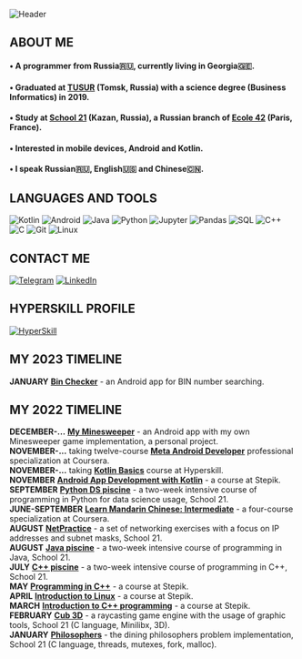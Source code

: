 ![Header](https://github.com/senglish42/senglish42/blob/main/res/header.gif)

## ABOUT ME

#### • A programmer from Russia🇷🇺, currently living in Georgia🇬🇪.
#### • Graduated at [TUSUR](https://tusur.ru/en) (Tomsk, Russia) with a science degree (Business Informatics) in 2019. 
#### • Study at [School 21](https://21-school.ru) (Kazan, Russia), a Russian branch of [Ecole 42](https://42.fr/en/homepage/) (Paris, France). 
#### • Interested in mobile devices, Android and Kotlin. 
#### • I speak Russian🇷🇺, English🇺🇸 and Chinese🇨🇳. 

## LANGUAGES AND TOOLS
![Kotlin](https://img.shields.io/badge/-Kotlin-8B00FF?style=for-the-badge&logo=kotlin&logoColor=white)
![Android](https://img.shields.io/badge/-Android-3ddb86?style=for-the-badge&logo=Android&logoColor=white)
![Java](https://img.shields.io/badge/-Java-f89917?style=for-the-badge&logo=java&logoColor=white)
![Python](https://img.shields.io/badge/-Python-3476a9?style=for-the-badge&logo=python&logoColor=white)
![Jupyter](https://img.shields.io/badge/-Jupyter-f37821?style=for-the-badge&logo=jupyter&logoColor=white)
![Pandas](https://img.shields.io/badge/-Pandas-0b0153?style=for-the-badge&logo=pandas&logoColor=white)
![SQL](https://img.shields.io/badge/-SQL-dc7630?style=for-the-badge&logo=mySql&logoColor=white)
![C++](https://img.shields.io/badge/-C++-659bd3?style=for-the-badge&logo=CPlusPlus&logoColor=white)
![C](https://img.shields.io/badge/-C-a9bacd?style=for-the-badge&logo=C&logoColor=white)
![Git](https://img.shields.io/badge/-Git-f05134?style=for-the-badge&logo=git&logoColor=white)
![Linux](https://img.shields.io/badge/Linux-FCC624?style=for-the-badge&logo=linux&logoColor=white)


## CONTACT ME
[![Telegram](https://img.shields.io/badge/-Telegram-27A0D9?style=for-the-badge&logo=telegram&logoColor=white)](https://t.me/dare2beborn)
[![LinkedIn](https://img.shields.io/badge/-LinkedIn-007BB6?style=for-the-badge&logo=linkedin&logoColor=white)](https://www.linkedin.com/in/aleksandr-kharitonov/)

## HYPERSKILL PROFILE
[![HyperSkill](https://img.shields.io/badge/-HyperSkill-090909?style=for-the-badge&logo=jetBrains&logoColor=white)](https://hyperskill.org/profile/331154103)

## MY 2023 TIMELINE
**JANUARY** **[Bin Checker](https://github.com/senglish42/bin_checker)** - an Android app for BIN number searching.   

## MY 2022 TIMELINE
**DECEMBER-...** **[My Minesweeper](https://github.com/senglish42/Minesweeper_App)** - an Android app with my own Minesweeper game implementation, a personal project.  
**NOVEMBER-...** taking twelve-course **[Meta Android Developer](https://www.coursera.org/professional-certificates/meta-android-developer)** professional specialization at Coursera.  
**NOVEMBER-...** taking **[Kotlin Basics](https://hyperskill.org/tracks/18)** course at Hyperskill.  
**NOVEMBER** **[Android App Development with Kotlin](https://stepik.org/cert/1772421)** - a course at Stepik.  
**SEPTEMBER** **[Python DS piscine](https://github.com/senglish42/python_ds)** - a two-week intensive course of programming in Python for data science usage, School 21.  
**JUNE-SEPTEMBER** **[Learn Mandarin Chinese: Intermediate](https://www.coursera.org/account/accomplishments/specialization/certificate/NV5PH4TKN3S5)** - a four-course specialization at Coursera.  
**AUGUST** **[NetPractice](https://github.com/senglish42/netPractice)** - a set of networking exercises with a focus on IP addresses and subnet masks, School 21.  
**AUGUST** **[Java piscine](https://github.com/senglish42/java_piscine)** - a two-week intensive course of programming in Java, School 21.  
**JULY** **[C++ piscine](https://github.com/senglish42/cpp_piscine)** - a two-week intensive course of programming in C++, School 21.  
**MAY** **[Programming in C++](https://stepik.org/cert/1523158)** - a course at Stepik.  
**APRIL** **[Introduction to Linux](https://stepik.org/cert/1482125)** - a course at Stepik.  
**MARCH** **[Introduction to C++ programming](https://stepik.org/cert/1458438)** - a course at Stepik.  
**FEBRUARY** **[Cub 3D](https://github.com/senglish42/cub3D)** - a raycasting game engine with the usage of graphic tools, School 21 (C language, Minilibx, 3D).  
**JANUARY** **[Philosophers](https://github.com/senglish42/philo)** - the dining philosophers problem implementation, School 21 (C language, threads, mutexes, fork, malloc).  
